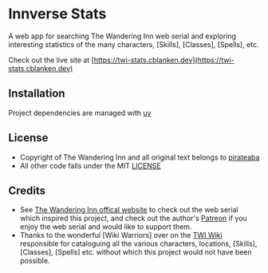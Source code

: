 # Innverse Stats

A web app for searching The Wandering Inn web serial and exploring interesting statistics of the many characters, [Skills], [Classes], [Spells], etc.

Check out the live site at [https://twi-stats.cblanken.dev](https://twi-stats.cblanken.dev)

## Installation

Project dependencies are managed with [uv](https://astral.sh/uv/)

## License

- Copyright of The Wandering Inn and all original text belongs to [pirateaba](https://www.patreon.com/pirateaba)
- All other code falls under the MIT [LICENSE](LICENSE)

## Credits

- See [The Wandering Inn offical website](https://wanderinginn.com) to check out the web serial which inspired this project, and check out the author's [Patreon](https://www.patreon.com/pirateaba) if you enjoy the web serial and would like to support them.
- Thanks to the wonderful [Wiki Warriors] over on the [TWI Wiki](https://wiki.wanderinginn.com) responsible for cataloguing all the various characters, locations, [Skills], [Classes], [Spells] etc. without which this project would not have been possible.
